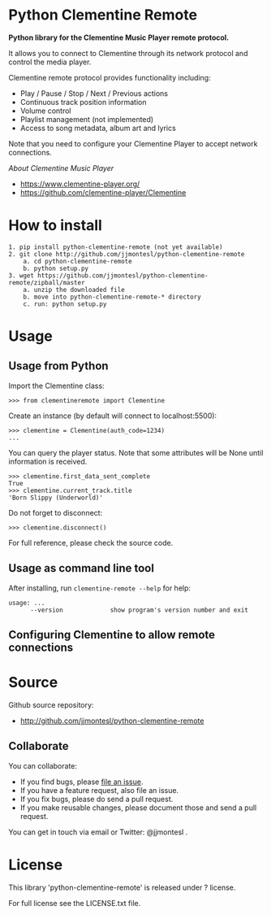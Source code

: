 Python Clementine Remote
========================

**Python library for the Clementine Music Player remote protocol.**

It allows you to connect to Clementine through its network protocol
and control the media player.

Clementine remote protocol provides functionality including:

* Play / Pause / Stop / Next / Previous actions
* Continuous track position information
* Volume control
* Playlist management (not implemented)
* Access to song metadata, album art and lyrics

Note that you need to configure your Clementine Player to accept network connections.

*About Clementine Music Player*

* https://www.clementine-player.org/
* https://github.com/clementine-player/Clementine



How to install
==============

    1. pip install python-clementine-remote (not yet available)
    2. git clone http://github.com/jjmontesl/python-clementine-remote
        a. cd python-clementine-remote
        b. python setup.py
    3. wget https://github.com/jjmontesl/python-clementine-remote/zipball/master
        a. unzip the downloaded file
        b. move into python-clementine-remote-* directory
        c. run: python setup.py


Usage
=====


Usage from Python
-----------------

Import the Clementine class:

    >>> from clementineremote import Clementine

Create an instance (by default will connect to localhost:5500):

    >>> clementine = Clementine(auth_code=1234)
    ...

You can query the player status. Note that some attributes will be None until
information is received.

    >>> clementine.first_data_sent_complete
    True
    >>> clementine.current_track.title
    'Born Slippy (Underworld)'

Do not forget to disconnect:

    >>> clementine.disconnect()


For full reference, please check the source code.


Usage as command line tool
--------------------------

After installing, run `clementine-remote --help` for help:

    usage: ...
          --version             show program's version number and exit


Configuring Clementine to allow remote connections
--------------------------------------------------

Source
======

Github source repository:

* http://github.com/jjmontesl/python-clementine-remote

Collaborate
-----------

You can collaborate:

* If you find bugs, please [file an issue](http://github.com/jjmontesl/python-clementine-remote/issues).
* If you have a feature request, also file an issue.
* If you fix bugs, please do send a pull request.
* If you make reusable changes, please document those and send a pull request.

You can get in touch via email or Twitter: @jjmontesl .


License
====================

This library 'python-clementine-remote' is released under ? license.

For full license see the LICENSE.txt file.

